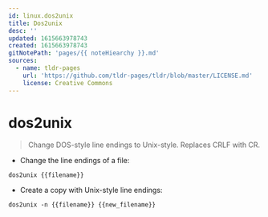 ```yaml
---
id: linux.dos2unix
title: Dos2unix
desc: ''
updated: 1615663978743
created: 1615663978743
gitNotePath: 'pages/{{ noteHiearchy }}.md'
sources:
  - name: tldr-pages
    url: 'https://github.com/tldr-pages/tldr/blob/master/LICENSE.md'
    license: Creative Commons
---
```

# dos2unix

> Change DOS-style line endings to Unix-style.
> Replaces CRLF with CR.

- Change the line endings of a file:

`dos2unix {{filename}}`

- Create a copy with Unix-style line endings:

`dos2unix -n {{filename}} {{new_filename}}`

